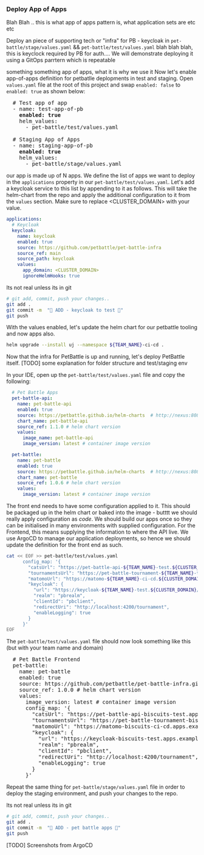 ### Deploy App of Apps 
Blah Blah .. this is what app of apps pattern is, what application sets are etc etc

Deploy an piece of supporting tech or "infra" for PB - keycloak in `pet-battle/stage/values.yaml` && `pet-battle/test/values.yaml`
blah blah blah, this is keyclock required by PB for auth.... We will demonstrate deploying it using a GitOps parrtern which is repeatable

something something app of apps, what it is why we use it
Now let's enable app-of-apps definition for petbatlle deplopments in test and staging. Open `values.yaml` file at the root of this project and swap `enabled: false` to `enabled: true` as shown below:

<pre>
  # Test app of app
  - name: test-app-of-pb
<strong>    enabled: true</strong>
    helm_values:
      - pet-battle/test/values.yaml

  # Staging App of Apps
  - name: staging-app-of-pb
<strong>    enabled: true</strong>
    helm_values:
      - pet-battle/stage/values.yaml
</pre>


our app is made up of N apps. We define the list of apps we want to deploy in the `applications` property in our `pet-battle/test/values.yaml`. Let's add a keycloak service to this list by appending to it as follows. This will take the helm-chart from the repo and apply the additional configuration to it from the `values` section. Make sure to replace <CLUSTER_DOMAIN> with your value.

```yaml
applications:
  # Keycloak
  keycloak:
    name: keycloak
    enabled: true
    source: https://github.com/petbattle/pet-battle-infra
    source_ref: main
    source_path: keycloak
    values:
      app_domain: <CLUSTER_DOMAIN>
      ignoreHelmHooks: true
```

Its not real unless its in git
```bash
# git add, commit, push your changes..
git add .
git commit -m  "🐰 ADD - keycloak to test 🐰" 
git push 
```

With the values enabled, let's update the helm chart for our petbattle tooling and now apps also.
```bash
helm upgrade --install uj --namespace ${TEAM_NAME}-ci-cd .
```

Now that the infra for PetBattle is up and running, let's deploy PetBattle itself. 
[TODO] some explanation for folder structure and test/staging env

In your IDE, open up the `pet-battle/test/values.yaml` file and copy the following:

```yaml
  # Pet Battle Apps
  pet-battle-api:
    name: pet-battle-api
    enabled: true
    source: https://petbattle.github.io/helm-charts  # http://nexus:8081/repository/helm-charts
    chart_name: pet-battle-api
    source_ref: 1.1.0 # helm chart version
    values:
      image_name: pet-battle-api
      image_version: latest # container image version

  pet-battle:
    name: pet-battle
    enabled: true
    source: https://petbattle.github.io/helm-charts  # http://nexus:8081/repository/helm-charts 
    chart_name: pet-battle
    source_ref: 1.0.6 # helm chart version
    values:
      image_version: latest # container image version
```

The front end needs to have some configuration applied to it. This should be packaged up in the helm chart or baked into the image - butttt we should really apply configuration as *code*. We should build our apps once so they can be initialised in many environments with supplied configuration. For the Frontend, this means supplying the information to where the API live. We use ArgoCD to manage our application deployments, so hence we should update the definition for the front end as such.
```bash
cat << EOF >> pet-battle/test/values.yaml
      config_map: '{
        "catsUrl": "https://pet-battle-api-${TEAM_NAME}-test.${CLUSTER_DOMAIN}",
        "tournamentsUrl": "https://pet-battle-tournament-${TEAM_NAME}-test.${CLUSTER_DOMAIN}",
        "matomoUrl": "https://matomo-${TEAM_NAME}-ci-cd.${CLUSTER_DOMAIN}/",
        "keycloak": {
          "url": "https://keycloak-${TEAM_NAME}-test.${CLUSTER_DOMAIN}/auth/",
          "realm": "pbrealm",
          "clientId": "pbclient",
          "redirectUri": "http://localhost:4200/tournament",
          "enableLogging": true
        }
      }'
EOF
```

The `pet-battle/test/values.yaml` file should now look something like this (but with your team name and domain)
<pre>
  # Pet Battle Frontend
  pet-battle:
    name: pet-battle
    enabled: true
    source: https://github.com/petbattle/pet-battle-infra.git
    source_ref: 1.0.0 # helm chart version
    values:
      image_version: latest # container image version
      config_map: '{
        "catsUrl": "https://pet-battle-api-biscuits-test.apps.example.com",
        "tournamentsUrl": "https://pet-battle-tournament-biscuits-test.apps.example.com",
        "matomoUrl": "https://matomo-biscuits-ci-cd.apps.example.com/",
        "keycloak": {
          "url": "https://keycloak-biscuits-test.apps.example.com/auth/",
          "realm": "pbrealm",
          "clientId": "pbclient",
          "redirectUri": "http://localhost:4200/tournament",
          "enableLogging": true
        }
      }'
</pre>

Repeat the same thing for `pet-battle/stage/values.yaml` file in order to deploy the staging environment, and push your changes to the repo.

Its not real unless its in git
```bash
# git add, commit, push your changes..
git add .
git commit -m  "🐩 ADD - pet battle apps 🐩" 
git push 
```

[TODO] Screenshots from ArgoCD